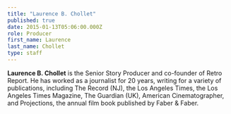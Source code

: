 ```yaml
---
title: "Laurence B. Chollet"
published: true
date: 2015-01-13T05:06:00.000Z
role: Producer
first_name: Laurence
last_name: Chollet
type: staff
---
```


**Laurence B. Chollet** is the Senior Story Producer and co-founder of Retro Report. He has worked as a journalist for 20 years, writing for a variety of publications, including The Record (NJ), the Los Angeles Times, the Los Angeles Times Magazine, The Guardian (UK), American Cinematographer, and Projections, the annual film book published by Faber & Faber.

